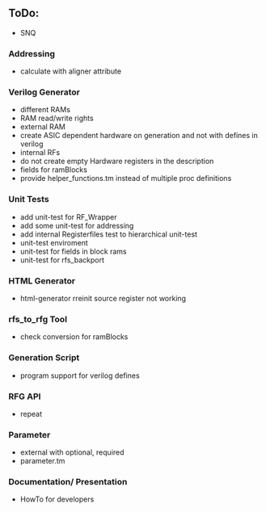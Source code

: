## ToDo:

- SNQ

### Addressing
 - calculate with aligner attribute

### Verilog Generator 

- different RAMs
- RAM read/write rights
- external RAM
- create ASIC dependent hardware on generation and not with defines in verilog
- internal RFs
- do not create empty Hardware registers in the description
- fields for ramBlocks
- provide helper_functions.tm instead of multiple proc definitions

### Unit Tests 

- add unit-test for RF_Wrapper
- add some unit-test for addressing 
- add internal Registerfiles test to hierarchical unit-test
- unit-test enviroment
- unit-test for fields in block rams 
- unit-test for rfs_backport

### HTML Generator 

- html-generator rreinit source register not working 

### rfs_to_rfg Tool 

- check conversion for ramBlocks

### Generation Script 

- program support for verilog defines

### RFG API 
- repeat

### Parameter
- external with optional, required
- parameter.tm 

### Documentation/ Presentation

- HowTo for developers